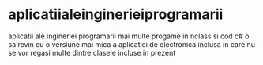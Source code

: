 # aplicatiialeinginerieiprogramarii
aplicatii ale ingineriei programarii mai multe progame in nclass si cod c#
o sa revin cu o versiune mai mica a aplicatiei de electronica inclusa in care nu se vor regasi multe dintre clasele incluse in prezent  


